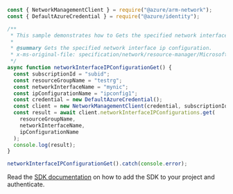 ```javascript
const { NetworkManagementClient } = require("@azure/arm-network");
const { DefaultAzureCredential } = require("@azure/identity");

/**
 * This sample demonstrates how to Gets the specified network interface ip configuration.
 *
 * @summary Gets the specified network interface ip configuration.
 * x-ms-original-file: specification/network/resource-manager/Microsoft.Network/stable/2021-08-01/examples/NetworkInterfaceIPConfigurationGet.json
 */
async function networkInterfaceIPConfigurationGet() {
  const subscriptionId = "subid";
  const resourceGroupName = "testrg";
  const networkInterfaceName = "mynic";
  const ipConfigurationName = "ipconfig1";
  const credential = new DefaultAzureCredential();
  const client = new NetworkManagementClient(credential, subscriptionId);
  const result = await client.networkInterfaceIPConfigurations.get(
    resourceGroupName,
    networkInterfaceName,
    ipConfigurationName
  );
  console.log(result);
}

networkInterfaceIPConfigurationGet().catch(console.error);
```

Read the [SDK documentation](https://github.com/Azure/azure-sdk-for-js/blob/%40azure%2Farm-network_28.0.0/sdk/network/arm-network/README.md) on how to add the SDK to your project and authenticate.
